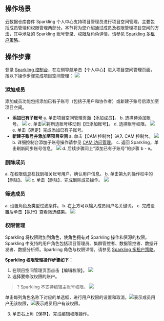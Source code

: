 ## 操作场景

云数据仓库套件 Sparkling 个人中心支持项目管理员进行项目空间管理，主要包括成员管理和权限管理两部分。本节将为您介绍通过成员及权限管理项目空间的方法，其中涉及的 Sparkling 账号登录、权限及角色详情，请参见 [Sparkling 多租户策略](https://cloud.tencent.com/document/product/1002/37044)。


## 操作步骤

登录 [Sparkling 控制台](https://sparkling.cloud.tencent.com)，在左侧导航单击【个人中心】进入项目空间管理页面，按以下操作步骤完成项目空间管理：
![](https://main.qcloudimg.com/raw/21247352fd6bd69404e26a9624517de5.jpg)

### 添加成员

添加成员功能包括添加已有子账号（包括子用户和协作者）或新建子账号后添加至项目空间。

- **添加已有子账号**
  a. 单击项目空间管理页面【添加成员】。
  b. 选择待添加账号。
	![](https://main.qcloudimg.com/raw/9e4e2bf37629be451354ff9a6118e9a7.jpg)
  c. 单击![](https://main.qcloudimg.com/raw/74353b1efb42eea4a397d035a0b0d12e.png)将所选账号移动到【已添加账号】。
  d. 选择账号权限。
	![](https://main.qcloudimg.com/raw/35a73ace3f407cf034c1e595367b901a.jpg)
  e. 单击【确定】完成添加已有子账号。
- **新建子账号并添加至项目空间**
  a. 单击【CAM 控制台】进入 CAM 控制台。
  ![](https://main.qcloudimg.com/raw/76be966f02161746ebab12e14fc17d6c.png)
  b. 详细控制台添加子账号操作请参见 [CAM 访问管理](https://cloud.tencent.com/document/product/598/10594)。
  c. 返回 Sparkling，单击刷新同步账号信息。
  ![](https://main.qcloudimg.com/raw/b6e5609d5c2d43a402a52e5460ec2b5e.png)
  d. 后续步骤同上“添加已有子账号”的步骤 b - e。

### 删除成员

a. 在权限信息栏找到相关账号用户，确认用户信息。
b. 单击第九列操作栏中的【删除】。
![](https://main.qcloudimg.com/raw/06a7eb6ec44c8bd52361f99f2647e2c7.png)
c. 单击【删除】，完成删除成员操作。
![](https://main.qcloudimg.com/raw/b590e12cb2a78fe4bccb9784111f52a9.jpg)

### 筛选成员

a. 设置角色及类型过滤条件。
b. 右上方可以输入成员用户名关键词。
c. 完成设置后单击【执行】查看筛选结果。
![](https://main.qcloudimg.com/raw/003240874a2ca813fe2448f197f86f56.png)

### 权限管理

Sparkling 将权限附加到角色，使角色拥有对 Sparkling 操作和资源的权限。Sparkling 中支持的用户角色包括项目管理员、集群管控者、数据管控者、数据开发者、数据分析师。Sparkling 角色与权限详情，请参见 [Sparkling 多租户策略](https://cloud.tencent.com/document/product/1002/37044)。

**Sparkling 权限管理操作步骤如下：**

1. 在项目空间管理页面点击【编辑权限】。
![](https://main.qcloudimg.com/raw/ed3316a97eeadd2d93be382d179dc5d9.jpg)
2. 选择要修改权限的账户。
> ? Sparkling 不支持编辑主账号权限。
> ![](https://main.qcloudimg.com/raw/ddb49de5235c6a168f9b5d22d221afdb.jpg)

 单击每列角色名称下对应的单选框，进行用户权限的设置和取消。![](https://main.qcloudimg.com/raw/ada5d4875051d97b359e8b3bc9b6fe6c.png)表示成员用户无该权限，![](https://main.qcloudimg.com/raw/19799c3502f7a093b8f8b1e30332d008.png)表示成员用户有该权限。

3. 单击右上角【保存】，完成编辑权限操作。
